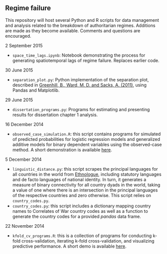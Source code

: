 ## Regime failure

This repository will host several Python and R scripts for data management and analysis related to the breakdown of authoritarian regimes. Additions are made as they become available. Comments and questions are encouraged. 

2 September 2015

- `space_time_lags.ipynb`: Notebook demonstrating the process for generating spatiotemporal lags of regime failure. Replaces earlier code. 

30 June 2015

- `separation_plot.py`: Python implementation of the separation plot, described in [Greenhill, B., Ward, M. D. and Sacks, A. (2011)](http://onlinelibrary.wiley.com/doi/10.1111/j.1540-5907.2011.00525.x/abstract;jsessionid=BD5CAFFC29F5F6226ECCC31EE41A0CCB.f03t04?deniedAccessCustomisedMessage=&userIsAuthenticated=false), using Pandas and Matplotlib. 

29 June 2015

- `dissertation_programs.py`: Programs for estimating and presenting results for dissertation chapter 1 analysis.

16 December 2014

- `observed_case_simulation.R`: this script contains programs for simulated of predicted probabilities for logistic regression models and generalized additive models for binary dependent variables using the observed-case method. A short demonstration is available [here](http://www.thomaswbrawner.com/simulation.html 'Simulation demo').

5 December 2014

- `linguistic_distance.py`: this script scrapes the principal languages for all countries in the world from [Ethnologue](http://www.ethnologue.com/ 'Ethnologue: Languages of the World'), including statutory languages and de facto languages of national identity. In turn, it generates a measure of binary connectivity for all country dyads in the world, taking a value of one where there is an intersection in the principal languages of the respective countries and zero otherwise. This script relies on `country_codes.py`. 
- `country_codes.py`: this script includes a dictionary mapping country names to Correlates of War country codes as well as a function to generate the country codes for a provided *pandas* data frame. 

22 November 2014

- `kfold_cv_programs.R`: this is a collection of programs for conducting k-fold cross-validation, iterating k-fold cross-validation, and visualizing predictive performance. A short demo is available [here](http://www.thomaswbrawner.com/cross-validation.html 'k-fold CV demo').
 


